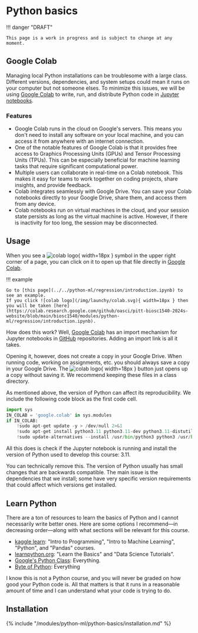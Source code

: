 # Python basics

!!! danger "DRAFT"

    This page is a work in progress and is subject to change at any moment.

## Google Colab

Managing local Python installations can be troublesome with a large class.
Different versions, dependencies, and system setups could mean it runs on your computer but not someone elses.
To minimize this issues, we will be using [Google Colab](https://colab.google/) to write, run, and distribute Python code in [Jupyter notebooks](https://jupyter.org/).

### Features

-   Google Colab runs in the cloud on Google's servers.
    This means you don't need to install any software on your local machine, and you can access it from anywhere with an internet connection.
-   One of the notable features of Google Colab is that it provides free access to Graphics Processing Units (GPUs) and Tensor Processing Units (TPUs).
    This can be especially beneficial for machine learning tasks that require significant computational power.
-   Multiple users can collaborate in real-time on a Colab notebook. This makes it easy for teams to work together on coding projects, share insights, and provide feedback.
-   Colab integrates seamlessly with Google Drive.
    You can save your Colab notebooks directly to your Google Drive, share them, and access them from any device.
-   Colab notebooks run on virtual machines in the cloud, and your session state persists as long as the virtual machine is active.
    However, if there is inactivity for too long, the session may be disconnected.

## Usage

When you see a ![colab logo](/img/launchy/colab.svg){ width=18px } symbol in the upper right corner of a page, you can click on it to open up that file directly in [Google Colab](https://colab.google/).

!!! example

    Go to [this page](../../python-ml/regression/introduction.ipynb) to see an example.
    If you click ![colab logo](/img/launchy/colab.svg){ width=18px } then you will be taken [here](https://colab.research.google.com/github/oasci/pitt-biosc1540-2024s-website/blob/main/biosc1540/modules/python-ml/regression/introduction.ipynb).

How does this work?
Well, [Google Colab](https://colab.google/) has an import mechanism for Jupyter notebooks in [GitHub](https://github.com/) repositories.
Adding an import link is all it takes.

Opening it, however, does not create a copy in your Google Drive.
When running code, working on assignments, etc. you should always save a copy in your Google Drive.
The ![colab logo](/img/launchy/colab.svg){ width=18px } button just opens up a copy without saving it.
We recommend keeping these files in a class directory.

As mentioned above, the version of Python can affect its reproducibility.
We include the following code block as the first code cell.

```python
import sys
IN_COLAB = 'google.colab' in sys.modules
if IN_COLAB:
    !sudo apt-get update -y > /dev/null 2>&1
    !sudo apt-get install python3.11 python3.11-dev python3.11-distutils libpython3.11-dev > /dev/null 2>&1
    !sudo update-alternatives --install /usr/bin/python3 python3 /usr/bin/python3.11 2 > /dev/null 2>&1
```

All this does is check if the Jupyter notebook is running and install the version of Python used to develop this course: 3.11.

You can technically remove this.
The version of Python usually has small changes that are backwards compatible.
The main issue is the dependencies that we install; some have very specific version requirements that could affect which versions get installed.

## Learn Python

There are a ton of resources to learn the basics of Python and I cannot necessarily write better ones.
Here are some options I recommend&mdash;in decreasing order&mdash;along with what sections will be relevant for this course.

-   [kaggle learn](https://www.kaggle.com/learn/): "Intro to Programming", "Intro to Machine Learning", "Python", and "Pandas" courses.
-   [learnpython.org](https://www.learnpython.org/): "Learn the Basics" and "Data Science Tutorials".
-   [Google's Python Class](https://developers.google.com/edu/python): Everything.
-   [Byte of Python](https://python.oasci.org/external/byte-of-python/): Everything

I know this is not a Python course, and you will never be graded on how good your Python code is.
All that matters is that it runs in a reasonable amount of time and I can understand what your code is trying to do.

## Installation

{% include "/modules/python-ml/python-basics/installation.md" %}

<!-- LINKS -->

[miniconda]: https://docs.conda.io/projects/miniconda/en/latest/#
